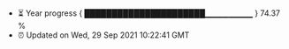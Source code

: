 - ⏳ Year progress { ██████████████████████▁▁▁▁▁▁▁▁ } 74.37 %
- ⏰ Updated on Wed, 29 Sep 2021 10:22:41 GMT

